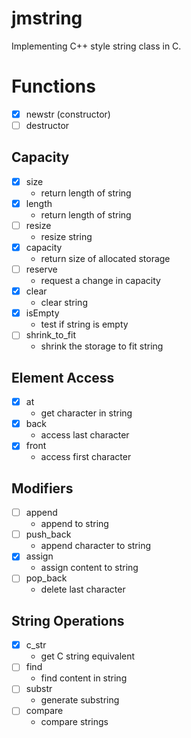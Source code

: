 # jmstring
Implementing C++ style string class in C.

# Functions
- [x] newstr (constructor)
- [ ] destructor
## Capacity 
- [x] size
  + return length of string
- [x] length
  + return length of string
- [ ] resize
  + resize string
- [x] capacity
  + return size of allocated storage
- [ ] reserve
  + request a change in capacity
- [x] clear
  + clear string
- [x] isEmpty
  + test if string is empty
- [ ] shrink_to_fit
  + shrink the storage to fit string

## Element Access
- [x] at
  + get character in string
- [x] back
  + access last character
- [x] front
  + access first character

## Modifiers
- [ ] append
  + append to string
- [ ] push_back
  + append character to string
- [x] assign
  + assign content to string
- [ ] pop_back
  + delete last character

## String Operations
- [x] c_str
  + get C string equivalent
- [ ] find
  + find content in string
- [ ] substr
  + generate substring
- [ ] compare
  + compare strings
